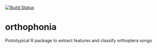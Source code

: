 
[![Build Status](https://travis-ci.org/BioAcoustica/orthophonia.svg?branch=master)](https://travis-ci.org/BioAcoustica/orthophonia)

# orthophonia
Prototypical R package to extract features and classify orthoptera songs 


